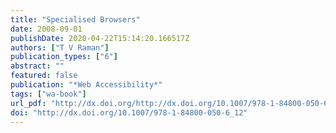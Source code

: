 ```yaml
---
title: "Specialised Browsers"
date: 2008-09-01
publishDate: 2020-04-22T15:14:20.166517Z
authors: ["T V Raman"]
publication_types: ["6"]
abstract: ""
featured: false
publication: "*Web Accessibility*"
tags: ["wa-book"]
url_pdf: "http://dx.doi.org/http://dx.doi.org/10.1007/978-1-84800-050-6_12"
doi: "http://dx.doi.org/10.1007/978-1-84800-050-6_12"
---
```


